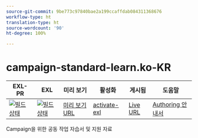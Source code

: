```yaml
---
source-git-commit: 9be773c97840bae2a199ccaffdab084311368676
workflow-type: ht
translation-type: ht
source-wordcount: '90'
ht-degree: 100%

---
```

# campaign-standard-learn.ko-KR

| EXL-PR | EXL | 미리 보기 | 활성화 | 게시됨 | 도움말 |
|--- |--- |--- |--- |--- |--- |
| [![빌드 상태](https://docs.ci.corp.adobe.com/view/exl-pr/job/campaign-standard-learn.en_pr-exl/badge/icon)](https://docs.ci.corp.adobe.com/view/exl-pr/job/campaign-standard-learn.en_pr-exl/lastBuild/) | [![빌드 상태](https://docs.ci.corp.adobe.com/view/exl-pr/job/campaign-standard-learn.en_exl/lastBuild/badge/icon)](https://docs.ci.corp.adobe.com/view/exl-pr/job/campaign-standard-learn.en_exl/lastBuild/lastBuild) | [미리 보기 URL](https://experienceleague.corp.adobe.com/docs/campaign-standard-learn/tutorials/overview.html?lang=ko) | [activate-exl](https://docs.ci.corp.adobe.com/job/activate-exl/build/) | [Live URL](https://experienceleague.adobe.com/docs/campaign-standard-learn/tutorials/overview.html?lang=ko) | [Authoring 안내서](https://experienceleague.adobe.com/docs/authoring-guide-exl/using/home.html?lang=ko) |

Campaign을 위한 공동 작업 자습서 및 지원 자료
